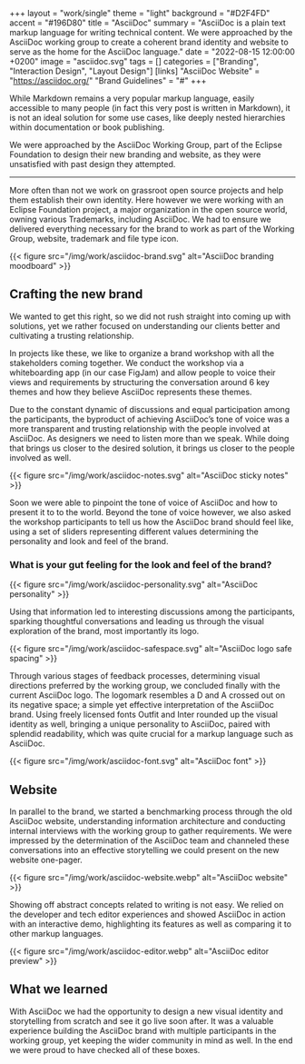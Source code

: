 +++
layout = "work/single"
theme = "light"
background = "#D2F4FD"
accent = "#196D80"
title = "AsciiDoc"
summary = "AsciiDoc is a plain text markup language for writing technical content. We were approached by the AsciiDoc working group to create a coherent brand identity and website to serve as the home for the AsciiDoc language."
date = "2022-08-15 12:00:00 +0200"
image = "asciidoc.svg"
tags = []
categories = ["Branding", "Interaction Design", "Layout Design"]
[links]
    "AsciiDoc Website" = "https://asciidoc.org/"
    "Brand Guidelines" = "#"
+++

While Markdown remains a very popular markup language, easily accessible to many people (in fact this very post is written in Markdown), it is not an ideal solution for some use cases, like deeply nested hierarchies within documentation or book publishing.

We were approached by the AsciiDoc Working Group, part of the Eclipse Foundation to design their new branding and website, as they were unsatisfied with past design they attempted.

---

More often than not we work on grassroot open source projects and help them establish their own identity. Here however we were working with an Eclipse Foundation project, a major organization in the open source world, owning various Trademarks, including AsciiDoc. We had to ensure we delivered everything necessary for the brand to work as part of the Working Group, website, trademark and file type icon.

{{< figure src="/img/work/asciidoc-brand.svg" alt="AsciiDoc branding moodboard" >}}

## Crafting the new brand

We wanted to get this right, so we did not rush straight into coming up with solutions, yet we rather focused on understanding our clients better and cultivating a trusting relationship.

In projects like these, we like to organize a brand workshop with all the stakeholders coming together. We conduct the workshop via a whiteboarding app (in our case FigJam) and allow people to voice their views and requirements by structuring the conversation around 6 key themes and how they believe AsciiDoc represents these themes.

Due to the constant dynamic of discussions and equal participation among the participants, the byproduct of achieving AsciiDoc’s tone of voice was a more transparent and trusting relationship with the people involved at AsciiDoc. As designers we need to listen more than we speak. While doing that brings us closer to the desired solution, it brings us closer to the people involved as well.

{{< figure src="/img/work/asciidoc-notes.svg" alt="AsciiDoc sticky notes" >}}

Soon we were able to pinpoint the tone of voice of AsciiDoc and how to present it to to the world. Beyond the tone of voice however, we also asked the workshop participants to tell us how the AsciiDoc brand should feel like, using a set of sliders representing different values determining the personality and look and feel of the brand.

### What is your gut feeling for the look and feel of the brand?

{{< figure src="/img/work/asciidoc-personality.svg" alt="AsciiDoc personality" >}}

Using that information led to interesting discussions among the participants, sparking thoughtful conversations and leading us through the visual exploration of the brand, most importantly its logo.

{{< figure src="/img/work/asciidoc-safespace.svg" alt="AsciiDoc logo safe spacing" >}}

Through various stages of feedback processes, determining visual directions preferred by the working group, we concluded finally with the current AsciiDoc logo. The logomark resembles a D and A crossed out on its negative space; a simple yet effective interpretation of the AsciiDoc brand. Using freely licensed fonts Outfit and Inter rounded up the visual identity as well, bringing a unique personality to AsciiDoc, paired with splendid readability, which was quite crucial for a markup language such as AsciiDoc.

{{< figure src="/img/work/asciidoc-font.svg" alt="AsciiDoc font" >}}

## Website

In parallel to the brand, we started a benchmarking process through the old AsciiDoc website, understanding information architecture and conducting internal interviews with the working group to gather requirements. We were impressed by the determination of the AsciiDoc team and channeled these conversations into an effective storytelling we could present on the new website one-pager.

{{< figure src="/img/work/asciidoc-website.webp" alt="AsciiDoc website" >}}

Showing off abstract concepts related to writing is not easy. We relied on the developer and tech editor experiences and showed AsciiDoc in action with an interactive demo, highlighting its features as well as comparing it to other markup languages.

{{< figure src="/img/work/asciidoc-editor.webp" alt="AsciiDoc editor preview" >}}

## What we learned

With AsciiDoc we had the opportunity to design a new visual identity and storytelling from scratch and see it go live soon after. It was a valuable experience building the AsciiDoc brand with multiple participants in the working group, yet keeping the wider community in mind as well. In the end we were proud to have checked all of these boxes.